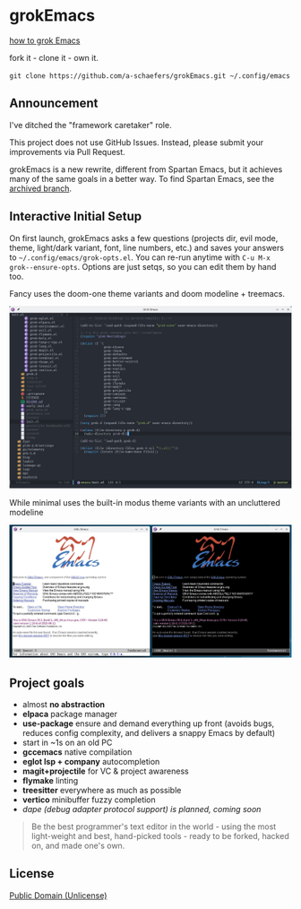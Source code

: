 # grokEmacs

[how to grok Emacs](https://www.youtube.com/playlist?list=PLFf4Ibrb-mjTcoaVv6orVtH93K47GPrwl)

fork it - clone it - own it.

`git clone https://github.com/a-schaefers/grokEmacs.git ~/.config/emacs`

## Announcement

I've ditched the "framework caretaker" role.

This project does not use GitHub Issues. Instead, please submit your improvements via Pull Request.

grokEmacs is a new rewrite, different from Spartan Emacs, but it achieves many of the same goals in a better way. To find Spartan Emacs, see the [archived branch](https://github.com/a-schaefers/spartan-emacs/tree/spartan-emacs-archive).

## Interactive Initial Setup

On first launch, grokEmacs asks a few questions (projects dir, evil mode, theme, light/dark variant, font, line numbers, etc.) and saves your answers to `~/.config/emacs/grok-opts.el`. You can re-run anytime with `C-u M-x grok--ensure-opts`. Options are just setqs, so you can edit them by hand too.

Fancy uses the doom-one theme variants and doom modeline + treemacs.

![fancy](grok-fancy.jpg)

While minimal uses the built-in modus theme variants with an uncluttered modeline

![minimal](grok-minimal.jpg)

## Project goals

- almost **no abstraction**
- **elpaca** package manager
- **use-package** ensure and demand everything up front (avoids bugs, reduces config complexity, and delivers a snappy Emacs by default)
- start in ~1s on an old PC
- **gccemacs** native compilation
- **eglot lsp + company** autocompletion
- **magit+projectile** for VC & project awareness
- **flymake** linting
- **treesitter** everywhere as much as possible
- **vertico** minibuffer fuzzy completion
- *dape (debug adapter protocol support) is planned, coming soon*

> Be the best programmer's text editor in the world - using the most light-weight and best, hand-picked tools - ready to be forked, hacked on, and made one's own.

## License
[Public Domain (Unlicense)](https://unlicense.org)
